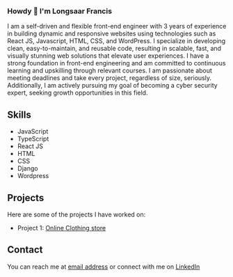 ### Howdy 👋 I'm  Longsaar Francis

<!--
**jahrulezfrancis/jahrulezfrancis** is a ✨ _special_ ✨ repository because its `README.md` (this file) appears on your GitHub profile.

Here are some ideas to get you started:




- 🔭 I’m currently working on ...
- 🌱 I’m currently learning ...
- 👯 I’m looking to collaborate on ...
- 🤔 I’m looking for help with...
- 💬 Ask me about ...
- 📫 How to reach me: ...
- 😄 Pronouns: ...
- ⚡ Fun fact:...
-->

I am a self-driven and flexible front-end engineer with 3 years of experience in building dynamic and responsive websites using technologies such as React JS, Javascript, HTML, CSS, and WordPress. I specialize in developing clean, easy-to-maintain, and reusable code, resulting in scalable, fast, and visually stunning web solutions that elevate user experiences. I have a strong foundation in front-end engineering and am committed to continuous learning and upskilling through relevant courses. I am passionate about meeting deadlines and take every project, regardless of size, seriously. Additionally, I am actively pursuing my goal of becoming a cyber security expert, seeking growth opportunities in this field.

## Skills

- JavaScript
- TypeScript
- React JS
- HTML
- CSS
- Django
- Wordpress

## Projects

Here are some of the projects I have worked on:

- Project 1: [Online Clothing store](https://incomparable-llama-1cc35b.netlify.app/)
<!-- - Project 2: [Project name](https://project-url.com)
- Project 3: [Project name](https://project-url.com) -->

## Contact

You can reach me at [email address](mailto:longsaarmuknaan@gmail.com) or connect with me on [LinkedIn](https://www.linkedin.com/in/francis-longsaar-1443b91b3/)
